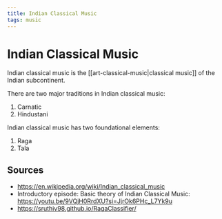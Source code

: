 ```yaml
---
title: Indian Classical Music
tags: music
---
```


# Indian Classical Music

Indian classical music is the [[art-classical-music|classical music]] of the Indian subcontinent.

There are two major traditions in Indian classical music:

1. Carnatic
2. Hindustani

Indian classical music has two foundational elements:

1. Raga
2. Tala

## Sources

- <https://en.wikipedia.org/wiki/Indian_classical_music>
-  Introductory episode: Basic theory of Indian Classical Music: <https://youtu.be/9VQjH0RrdXU?si=JjrOk6PHc_L7Yk9u>
- <https://sruthiv98.github.io/RagaClassifier/>
